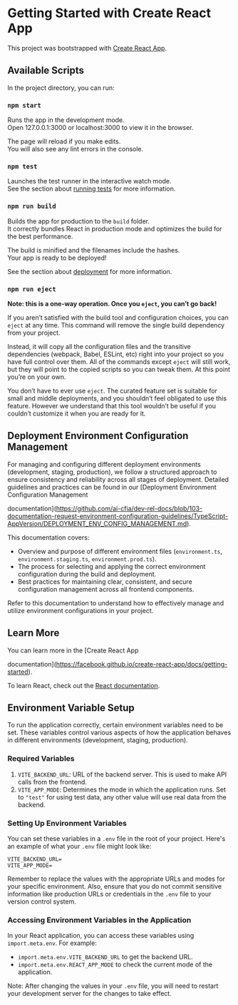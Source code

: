 # Getting Started with Create React App

This project was bootstrapped with
[Create React App](https://github.com/facebook/create-react-app).

## Available Scripts

In the project directory, you can run:

### `npm start`

Runs the app in the development mode.\
Open 127.0.0.1:3000 or localhost:3000 to view it in the browser.

The page will reload if you make edits.\
You will also see any lint errors in the console.

### `npm test`

Launches the test runner in the interactive watch mode.\
See the section about [running
tests](https://facebook.github.io/create-react-app/docs/running-tests) for more
information.

### `npm run build`

Builds the app for production to the `build` folder.\
It correctly bundles React in production mode and optimizes the build for the
best performance.

The build is minified and the filenames include the hashes.\
Your app is ready to be deployed!

See the section about
[deployment](https://facebook.github.io/create-react-app/docs/deployment) for
more information.

### `npm run eject`

**Note: this is a one-way operation. Once you `eject`, you can’t go back!**

If you aren’t satisfied with the build tool and configuration choices, you can
`eject` at any time. This command will remove the single build dependency from
your project.

Instead, it will copy all the configuration files and the transitive
dependencies (webpack, Babel, ESLint, etc) right into your project so you have
full control over them. All of the commands except `eject` will still work, but
they will point to the copied scripts so you can tweak them. At this point
you’re on your own.

You don’t have to ever use `eject`. The curated feature set is suitable for
small and middle deployments, and you shouldn’t feel obligated to use this
feature. However we understand that this tool wouldn’t be useful if you
couldn’t customize it when you are ready for it.

## Deployment Environment Configuration Management

For managing and configuring different deployment environments (development,
staging, production), we follow a structured approach to ensure consistency and
reliability across all stages of deployment. Detailed guidelines and practices
can be found in our [Deployment Environment Configuration Management

documentation](https://github.com/ai-cfia/dev-rel-docs/blob/103-documentation-request-environment-configuration-guidelines/TypeScript-AppVersion/DEPLOYMENT_ENV_CONFIG_MANAGEMENT.md).

This documentation covers:

- Overview and purpose of different environment files (`environment.ts`,
`environment.staging.ts`, `environment.prod.ts`).
- The process for selecting and applying the correct environment configuration
during the build and deployment.
- Best practices for maintaining clear, consistent, and secure configuration
management across all frontend components.

Refer to this documentation to understand how to effectively manage and utilize
environment configurations in your project.

## Learn More

You can learn more in the [Create React App

documentation](https://facebook.github.io/create-react-app/docs/getting-started).

To learn React, check out the [React documentation](https://reactjs.org/).

## Environment Variable Setup

To run the application correctly, certain environment variables need to be set.
These variables control various aspects of how the application behaves in
different environments (development, staging, production).

### Required Variables

1. `VITE_BACKEND_URL`: URL of the backend server. This is used to make API
calls from the frontend.
2. `VITE_APP_MODE`: Determines the mode in which the application runs. Set to
`"test"` for using test data, any other value will use real data from the
backend.

### Setting Up Environment Variables

You can set these variables in a `.env` file in the root of your project.
Here's an example of what your `.env` file might look like:

```env
VITE_BACKEND_URL=
VITE_APP_MODE=
```
Remember to replace the values with the appropriate URLs and modes for your
specific environment. Also, ensure that you do not commit sensitive information
like production URLs or credentials in the `.env` file to your version control
system.

### Accessing Environment Variables in the Application

In your React application, you can access these variables using `import.meta.env`.
For example:

- `import.meta.env.VITE_BACKEND_URL` to get the backend URL.
- `import.meta.env.REACT_APP_MODE` to check the current mode of the application.

Note: After changing the values in your `.env` file, you will need to restart
your development server for the changes to take effect.
